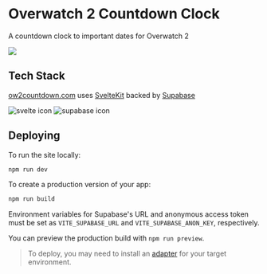 # Overwatch 2 Countdown Clock

A countdown clock to important dates for Overwatch 2

![](https://i.imgur.com/GKIba9d.gif)

## Tech Stack

[ow2countdown.com](https://ow2countdown.com) uses [SvelteKit](https://kit.svelte.dev/) backed by [Supabase](https://supabase.com/)

![svelte icon](https://github.com/sveltejs/branding/blob/master/svelte-horizontal.png)
![supabase icon](https://supabase.com/brand-assets/supabase-logo-wordmark--dark.svg)

## Deploying

To run the site locally:

```bash
npm run dev
```

To create a production version of your app:

```bash
npm run build
```

Environment variables for Supabase's URL and anonymous access token must be set as `VITE_SUPABASE_URL` and `VITE_SUPABASE_ANON_KEY`, respectively.

You can preview the production build with `npm run preview`.

> To deploy, you may need to install an [adapter](https://kit.svelte.dev/docs/adapters) for your target environment.
